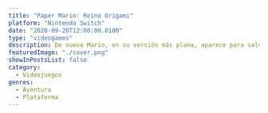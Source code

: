 ```yaml
---
title: "Paper Mario: Reino Origami"
platform: "Nintendo Switch"
date: "2020-09-20T12:00:00.0100"
type: "videogames"
description: De nuevo Mario, en su versión más plana, aparece para salvar el reino champiñón con un nuevo estilo de combate y gráficos al estilo "papel de origami".
featuredImage: "./cover.png"
showInPostsList: false
category:
  - Videojuegos
genres:
  - Aventura
  - Plataforma
---
```

